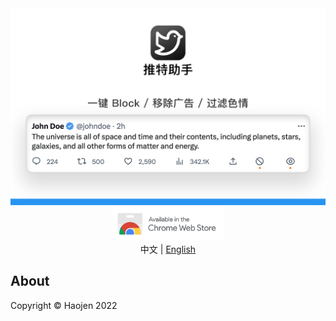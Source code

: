 <div align="center">
    <img src="./images/Helper-for-Twitter-zh.png" alt="">
</div>

<div align="center">
    <a href="https://chrome.google.com/webstore/detail/%E6%8E%A8%E7%89%B9%E5%8A%A9%E6%89%8B/bfliajokeloclanhljkkahefonnphilj">
        <img src="./images/chrome-webstore.svg" alt="" height="54">
    </a>
</div>

<div align="center">
    <span>中文</span> | <a href="/README-en.md">English</a>
</div>

<h2>About</h2>
Copyright © Haojen 2022